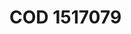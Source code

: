 <a name="material" />

# COD 1517079
<script type="application/ld+json">
  {
    "@context": "https://schema.org/",
    "@type": "ChemicalSubstance",
    "http://purl.org/dc/terms/conformsTo":
      {
        "@type": "CreativeWork",
        "@id": "https://bioschemas.org/profiles/ChemicalSubstance/0.4-RELEASE/"
      },
    "@id": "https://egonw.github.io/nanowiki/nanowiki402.html#material",
    "name": "COD 1517079",
    "sameAs": "http://127.0.0.1/mediawiki/index.php/Special:URIResolver/COD_1517079"
  }
</script>

